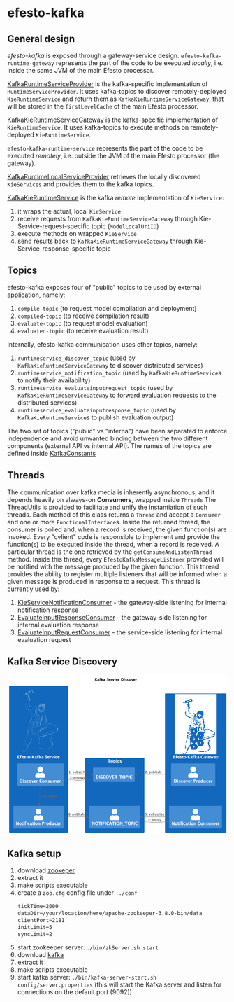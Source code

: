 # efesto-kafka

## General design
_efesto-kafka_ is exposed through a gateway-service design.
`efesto-kafka-runtime-gateway` represents the part of the code to be executed _locally_, i.e. inside the same JVM of the main Efesto processor.

[KafkaRuntimeServiceProvider](./efesto-kafka-runtime/efesto-kafka-runtime-gateway/src/main/java/org/kie/efesto/kafka/runtime/provider/service/KafkaRuntimeServiceProvider.java) is the kafka-specific implementation of `RuntimeServiceProvider`. It uses kafka-topics to discover 
remotely-deployed `KieRuntimeService` and return them as `KafkaKieRuntimeServiceGateway`, that will be stored in the `firstLevelCache` of the main Efesto processor.

[KafkaKieRuntimeServiceGateway](./efesto-kafka-runtime/efesto-kafka-runtime-gateway/src/main/java/org/kie/efesto/kafka/runtime/provider/service/KafkaKieRuntimeServiceGateway.java) is the kafka-specific implementation of `KieRuntimeService`. It uses kafka-topics to execute methods on
remotely-deployed `KieRuntimeService`.


`efesto-kafka-runtime-service` represents the part of the code to be executed _remotely_, i.e. outside the JVM of the main Efesto processor (the gateway).

[KafkaRuntimeLocalServiceProvider](./efesto-kafka-runtime/efesto-kafka-runtime-service/src/main/java/org/kie/efesto/kafka/runtime/services/service/KafkaRuntimeLocalServiceProvider.java) retrieves the locally discovered `KieServices` and provides them to the kafka topics.

[KafkaKieRuntimeService](./efesto-kafka-runtime/efesto-kafka-runtime-service/src/main/java/org/kie/efesto/kafka/runtime/services/service/KafkaKieRuntimeService.java) is the kafka _remote_ implementation of `KieService`:
1. it wraps the actual, local `KieService`
2. receive requests from `KafkaKieRuntimeServiceGateway` through Kie-Service-request-specific topic (`ModelLocalUriID`)
3. execute methods on wrapped `KieService`
4. send results back to `KafkaKieRuntimeServiceGateway` through Kie-Service-response-specific topic

## Topics
efesto-kafka exposes four of "public" topics to be used by external application, namely:

1. `compile-topic` (to request model compilation and deployment)
2. `compiled-topic` (to receive compilation result)
3. `evaluate-topic` (to request model evaluation)
4. `evaluated-topic` (to receive evaluation result)

Internally, efesto-kafka communication uses other topics, namely:

1. `runtimeservice_discover_topic` (used by `KafkaKieRuntimeServiceGateway` to discover distributed services)
2. `runtimeservice_notification_topic` (used by `KafkaKieRuntimeService`s to notify their availability)
3. `runtimeservice_evaluateinputrequest_topic` (used by `KafkaKieRuntimeServiceGateway` to forward evaluation requests to the distributed services)
4. `runtimeservice_evaluateinputresponse_topic` (used by `KafkaKieRuntimeService`s to publish evaluation output)

The two set of topics ("public" vs "interna") have been separated to enforce independence and avoid unwanted binding between the two different components (external API vs internal API).
The names of the topics are defined inside [KafkaConstants](./efesto-kafka-api/src/main/java/org/kie/efesto/kafka/api/KafkaConstants.java)


## Threads

The communication over kafka media is inherently asynchronous, and it depends heavily on always-on **Consumers**, wrapped inside `Threads` 
The [ThreadUtils](./efesto-kafka-api/src/main/java/org/kie/efesto/kafka/api/ThreadUtils.java) is provided to facilitate and unify the instantiation of such threads.
Each method of this class returns a `Thread` and accept a `Consumer` and one or more `FunctionalInterface`s.
Inside the returned thread, the consumer is polled and, when a record is received, the given function(s) are invoked.
Every "cvlient" code is responsible to implement and provide the function(s) to be executed inside the thread, when a record is received.
A particular thread is the one retrieved by the `getConsumeAndListenThread` method.
Inside this thread, every `EfestoKafkaMessageListener` provided will be notified with the message produced by the given function.
This thread provides the ability to register multiple listeners that will be informed when a given message is produced in response to a request.
This thread is currently used by: 
1. [KieServiceNotificationConsumer](./efesto-kafka-runtime/efesto-kafka-runtime-gateway/src/main/java/org/kie/efesto/kafka/runtime/provider/consumer/KieServiceNotificationConsumer.java) - the gateway-side listening for internal notification response
2. [EvaluateInputResponseConsumer](./efesto-kafka-runtime/efesto-kafka-runtime-gateway/src/main/java/org/kie/efesto/kafka/runtime/provider/consumer/EvaluateInputResponseConsumer.java) - the gateway-side listening for internal evaluation response
3. [EvaluateInputRequestConsumer](./efesto-kafka-runtime/efesto-kafka-runtime-service/src/main/java/org/kie/efesto/kafka/runtime/services/consumer/EvaluateInputRequestConsumer.java) - the service-side listening for internal evaluation request


## Kafka Service Discovery
![Service discovery](./documentation/images/KafkaServiceDiscovery.png)


## Kafka setup

1. download [zookeper](https://zookeeper.apache.org/releases.html)
2. extract it
3. make scripts executable
4. create a `zoo.cfg` config file under `../conf`
    ```
   tickTime=2000
   dataDir=/your/location/here/apache-zookeeper-3.8.0-bin/data
   clientPort=2181
   initLimit=5
   syncLimit=2
   ```
5. start zookeeper server: `./bin/zkServer.sh start`   
6. download [kafka](https://kafka.apache.org/downloads)
7. extract it
8. make scripts executable
9. start kafka server: `./bin/kafka-server-start.sh config/server.properties` (this will start the Kafka server and listen for connections on the default port (9092))